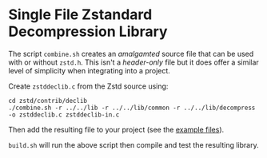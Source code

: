# Single File Zstandard Decompression Library

The script `combine.sh` creates an _amalgamted_ source file that can be used with or without `zstd.h`. This isn't a _header-only_ file but it does offer a similar level of simplicity when integrating into a project.

Create `zstddeclib.c` from the Zstd source using:
```
cd zstd/contrib/declib
./combine.sh -r ../../lib -r ../../lib/common -r ../../lib/decompress -o zstddeclib.c zstddeclib-in.c
```
Then add the resulting file to your project (see the [example files](examples)).

`build.sh` will run the above script then compile and test the resulting library.
